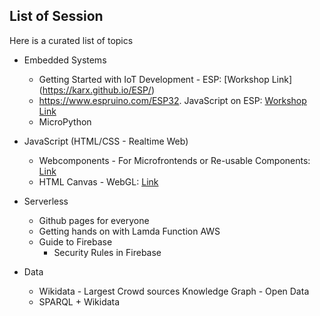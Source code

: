 ## List of Session
Here is a curated list of topics 

* Embedded Systems
    * Getting Started with IoT Development - ESP: [Workshop Link] (https://karx.github.io/ESP/)
    * https://www.espruino.com/ESP32. JavaScript on ESP: [Workshop Link](https://karx.github.io/Esprunio/)
    * MicroPython 

* JavaScript (HTML/CSS - Realtime Web)
    * Webcomponents - For Microfrontends or Re-usable Components: [Link](https://karx.github.io/WebComponents)
    * HTML Canvas - WebGL: [Link](https://karx.github.io/kCanvas)

* Serverless
    * Github pages for everyone
    * Getting hands on with Lamda Function AWS
    * Guide to Firebase 
        * Security Rules in Firebase

* Data
    * Wikidata - Largest Crowd sources Knowledge Graph - Open Data
    * SPARQL + Wikidata
